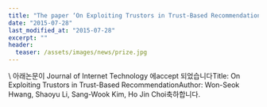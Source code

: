 ```yaml
---
title: "The paper ‘On Exploiting Trustors in Trust-Based Recommendation' has been accepted in Journal of Internet Technol"
date: "2015-07-28"
last_modified_at: "2015-07-28"
excerpt: ""
header:
  teaser: /assets/images/news/prize.jpg
---
```

\\
아래논문이 Journal of Internet Technology 에accept 되었습니다Title: On Exploiting Trustors in Trust-Based RecommendationAuthor: Won-Seok Hwang, Shaoyu Li, Sang-Wook Kim, Ho Jin Choi축하합니다.